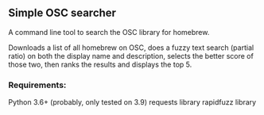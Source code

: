 ## Simple OSC searcher

A command line tool to search the OSC library for homebrew.

Downloads a list of all homebrew on OSC, does a fuzzy text search (partial ratio) on both the display name and description,
selects the better score of those two, then ranks the results and displays the top 5.

### Requirements:
 Python 3.6+ (probably, only tested on 3.9)
 requests library
 rapidfuzz library